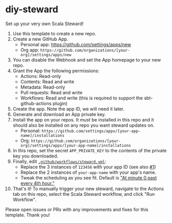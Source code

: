 # diy-steward
Set up your very own Scala Steward!

1. Use this template to create a new repo.
2. Create a new GitHub App.
    - Personal app: https://github.com/settings/apps/new
    - Org app: `https://github.com/organizations/[your-org]/settings/apps/new`
3. You can disable the Webhook and set the App homepage to your new repo.
4. Grant the App the following permissions:
    - Actions: Read-only
    - Contents: Read and write
    - Metadata: Read-only
    - Pull requests: Read and write
    - Workflows: Read and write (this is required to support the sbt-github-actions plugin)
5. Create the app. Note the app ID, we will need it later.
6. Generate and download an App private key.
7. Install the app on your repos. It _must_ be installed in this repo and it should also be installed on any repo you want steward updates on.
    - Personal: `https://github.com/settings/apps/[your-app-name]/installations`
    - Org: `https://github.com/organizations/[your-org]/settings/apps/[your-app-name]/installations`
8. In this repo, set the secret `APP_PRIVATE_KEY` to the contents of the private key you downloaded.
9. Finally, edit [`.github/workflows/steward.yml`](.github/workflows/steward.yml):
    - Replace the 3 instances of `123456` with your app ID (see also [#1](https://github.com/armanbilge/diy-steward/issues/1))
    - Replace the 2 instances of `your-app-name` with your app's name.
    - Tweak the scheduling as you see fit. Default is ["At minute 0 past every 4th hour."](https://crontab.guru/#0_*/4_*_*_*)
10. That's it! To manually trigger your new steward, navigate to the Actions tab on this repo, select the Scala Steward workflow, and click "Run Workflow".

Please open issues or PRs with any improvements and fixes for this template. Thank you!
